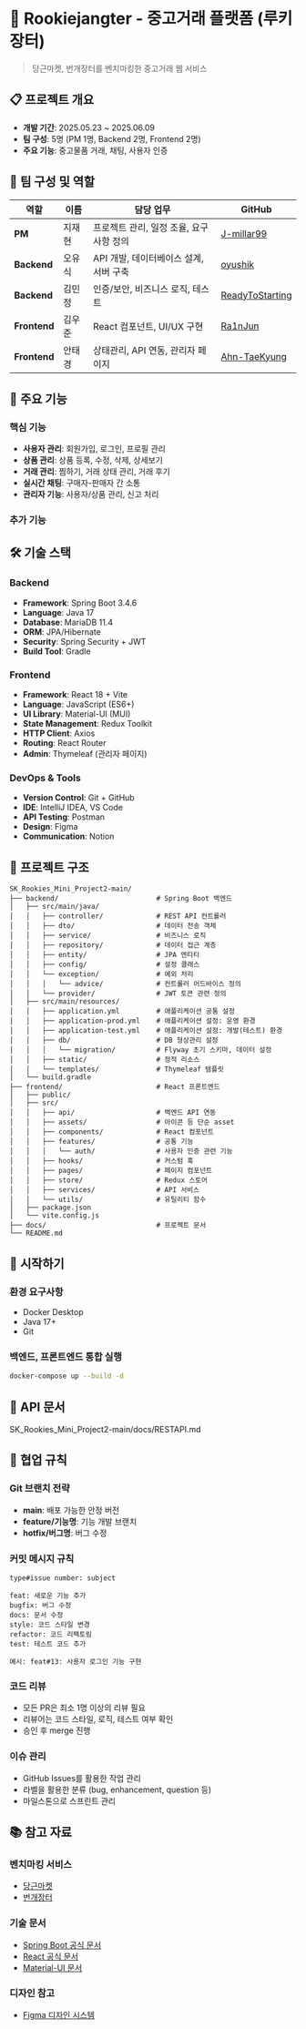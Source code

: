 # 🛒 Rookiejangter - 중고거래 플랫폼 (루키 장터)

> 당근마켓, 번개장터를 벤치마킹한 중고거래 웹 서비스

## 📋 프로젝트 개요

- **개발 기간**: 2025.05.23 ~ 2025.06.09
- **팀 구성**: 5명 (PM 1명, Backend 2명, Frontend 2명)  
- **주요 기능**: 중고물품 거래, 채팅, 사용자 인증

## 👥 팀 구성 및 역할

| 역할         | 이름   | 담당 업무                               | GitHub                                                |
| ------------ | ------ | --------------------------------------- | ----------------------------------------------------- |
| **PM**       | 지재현 | 프로젝트 관리, 일정 조율, 요구사항 정의 | [J-millar99](https://github.com/J-millar99)           |
| **Backend**  | 오유식 | API 개발, 데이터베이스 설계, 서버 구축  | [oyushik](https://github.com/oyushik)                 |
| **Backend**  | 김민정 | 인증/보안, 비즈니스 로직, 테스트        | [ReadyToStarting](https://github.com/ReadyToStarting) |
| **Frontend** | 김우준 | React 컴포넌트, UI/UX 구현              | [Ra1nJun](https://github.com/Ra1nJun)                 |
| **Frontend** | 안태경 | 상태관리, API 연동, 관리자 페이지       | [Ahn-TaeKyung](https://github.com/Ahn-TaeKyung)       |

## 🎯 주요 기능

### 핵심 기능

- **사용자 관리**: 회원가입, 로그인, 프로필 관리
- **상품 관리**: 상품 등록, 수정, 삭제, 상세보기
- **거래 관리**: 찜하기, 거래 상태 관리, 거래 후기
- **실시간 채팅**: 구매자-판매자 간 소통
- **관리자 기능**: 사용자/상품 관리, 신고 처리

### 추가 기능

## 🛠 기술 스택

### Backend

- **Framework**: Spring Boot 3.4.6
- **Language**: Java 17
- **Database**: MariaDB 11.4
- **ORM**: JPA/Hibernate
- **Security**: Spring Security + JWT
- **Build Tool**: Gradle

### Frontend

- **Framework**: React 18 + Vite
- **Language**: JavaScript (ES6+)
- **UI Library**: Material-UI (MUI)
- **State Management**: Redux Toolkit
- **HTTP Client**: Axios
- **Routing**: React Router
- **Admin**: Thymeleaf (관리자 페이지)

### DevOps & Tools

- **Version Control**: Git + GitHub
- **IDE**: IntelliJ IDEA, VS Code
- **API Testing**: Postman
- **Design**: Figma
- **Communication**: Notion

## 📁 프로젝트 구조

```
SK_Rookies_Mini_Project2-main/
├── backend/                        # Spring Boot 백엔드
│   ├── src/main/java/
│   │   ├── controller/             # REST API 컨트롤러
│   │   ├── dto/                    # 데이터 전송 객체
│   │   ├── service/                # 비즈니스 로직
│   │   ├── repository/             # 데이터 접근 계층
│   │   ├── entity/                 # JPA 엔티티
│   │   ├── config/                 # 설정 클래스
│   │   └── exception/              # 예외 처리
│   │   │   └── advice/             # 컨트롤러 어드바이스 정의
│   │   └── provider/               # JWT 토큰 관련 정의
│   ├── src/main/resources/
│   │   ├── application.yml         # 애플리케이션 공통 설정
│   │   ├── application-prod.yml    # 애플리케이션 설정: 운영 환경
│   │   ├── application-test.yml    # 애플리케이션 설정: 개발(테스트) 환경
│   │   ├── db/                     # DB 형상관리 설정
│   │   │   └── migration/          # Flyway 초기 스키마, 데이터 설정
│   │   ├── static/                 # 정적 리소스
│   │   └── templates/              # Thymeleaf 템플릿
│   └── build.gradle
├── frontend/                       # React 프론트엔드
│   ├── public/
│   ├── src/
│   │   ├── api/                    # 백엔드 API 연동
│   │   ├── assets/                 # 아이콘 등 단순 asset
│   │   ├── components/             # React 컴포넌트
│   │   ├── features/               # 공통 기능
│   │   │   └── auth/               # 사용자 인증 관련 기능
│   │   ├── hooks/                  # 커스텀 훅
│   │   ├── pages/                  # 페이지 컴포넌트
│   │   ├── store/                  # Redux 스토어
│   │   ├── services/               # API 서비스
│   │   └── utils/                  # 유틸리티 함수
│   ├── package.json
│   └── vite.config.js
├── docs/                           # 프로젝트 문서
└── README.md
```

## 🚀 시작하기

### 환경 요구사항

- Docker Desktop
- Java 17+
- Git

### 백엔드, 프론트엔드 통합 실행

```bash
docker-compose up --build -d
```

## 📖 API 문서

SK_Rookies_Mini_Project2-main/docs/RESTAPI.md

## 🤝 협업 규칙

### Git 브랜치 전략

- **main**: 배포 가능한 안정 버전
- **feature/기능명**: 기능 개발 브랜치
- **hotfix/버그명**: 버그 수정

### 커밋 메시지 규칙

```
type#issue number: subject

feat: 새로운 기능 추가
bugfix: 버그 수정
docs: 문서 수정
style: 코드 스타일 변경
refactor: 코드 리팩토링
test: 테스트 코드 추가

예시: feat#13: 사용자 로그인 기능 구현
```

### 코드 리뷰

- 모든 PR은 최소 1명 이상의 리뷰 필요
- 리뷰어는 코드 스타일, 로직, 테스트 여부 확인
- 승인 후 merge 진행

### 이슈 관리

- GitHub Issues를 활용한 작업 관리
- 라벨을 활용한 분류 (bug, enhancement, question 등)
- 마일스톤으로 스프린트 관리

## 📚 참고 자료

### 벤치마킹 서비스

- [당근마켓](https://www.daangn.com/)
- [번개장터](https://m.bunjang.co.kr/)

### 기술 문서

- [Spring Boot 공식 문서](https://spring.io/projects/spring-boot)
- [React 공식 문서](https://react.dev/)
- [Material-UI 문서](https://mui.com/)

### 디자인 참고

- [Figma 디자인 시스템](link-to-figma)
